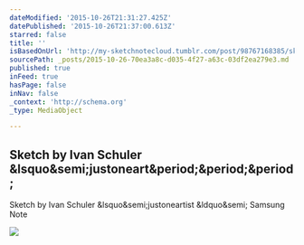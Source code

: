 ```yaml
---
dateModified: '2015-10-26T21:31:27.425Z'
datePublished: '2015-10-26T21:37:00.613Z'
starred: false
title: ''
isBasedOnUrl: 'http://my-sketchnotecloud.tumblr.com/post/98767168385/sketch-by-ivan-schuler-justoneartist-samsung'
sourcePath: _posts/2015-10-26-70ea3a8c-d035-4f27-a63c-03df2ea279e3.md
published: true
inFeed: true
hasPage: false
inNav: false
_context: 'http://schema.org'
_type: MediaObject

---
```

<article style=""><h1>Sketch by Ivan Schuler &amp;lsquo&amp;semi;justoneart&amp;period;&amp;period;&amp;period;</h1><p>Sketch by Ivan Schuler &amp;lsquo&amp;semi;justoneartist &amp;ldquo&amp;semi; Samsung Note</p><img src="http://40.media.tumblr.com/b32b284ca05efb03edc62996da2dd8d9/tumblr_ncovmlZdgF1rpz8n2o1_1280.jpg" /></article>